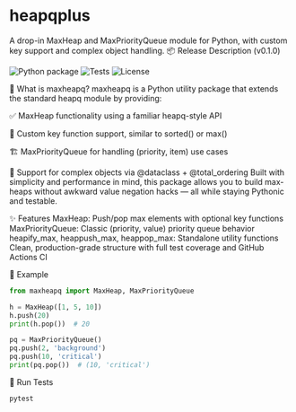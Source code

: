 # heapqplus

A drop-in MaxHeap and MaxPriorityQueue module for Python, with custom key support and complex object handling.
📦 Release Description (v0.1.0)


![Python package](https://img.shields.io/pypi/v/maxheapq)
![Tests](https://github.com/kunjpatel49/maxheapq/actions/workflows/python-tests.yml/badge.svg)
![License](https://img.shields.io/pypi/l/maxheapq)

🎯 What is maxheapq?
maxheapq is a Python utility package that extends the standard heapq module by providing:

✅ MaxHeap functionality using a familiar heapq-style API

🧠 Custom key function support, similar to sorted() or max()

🏗️ MaxPriorityQueue for handling (priority, item) use cases

🧱 Support for complex objects via @dataclass + @total_ordering
Built with simplicity and performance in mind, this package allows you to build max-heaps without awkward value negation hacks — all while staying Pythonic and testable.

✨ Features
MaxHeap: Push/pop max elements with optional key functions
MaxPriorityQueue: Classic (priority, value) priority queue behavior
heapify_max, heappush_max, heappop_max: Standalone utility functions
Clean, production-grade structure with full test coverage and GitHub Actions CI

🚀 Example
```python
from maxheapq import MaxHeap, MaxPriorityQueue

h = MaxHeap([1, 5, 10])
h.push(20)
print(h.pop())  # 20

pq = MaxPriorityQueue()
pq.push(2, 'background')
pq.push(10, 'critical')
print(pq.pop())  # (10, 'critical')
```

🧪 Run Tests
```bash
pytest
```
